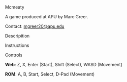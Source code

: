 Mcmeaty

A game produced at APU by Marc Greer.

Contact: mgreer20@apu.edu

Descripition



Instructions

Controls 

**Web**: Z, X, Enter (Start), Shift (Select), WASD (Movement)

**ROM**: A, B, Start, Select, D-Pad (Movement)